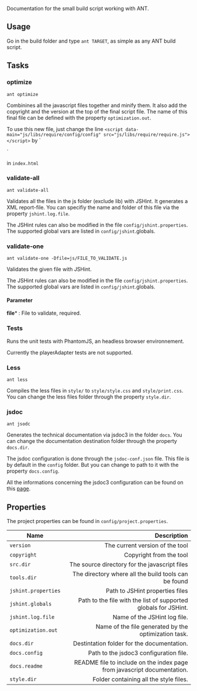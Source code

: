 Documentation for the small build script working with ANT.

## Usage
Go in the build folder and type `ant TARGET`, as simple as any ANT build script.

## Tasks

### optimize
`ant optimize`

Combinines all the javascript files together and minify them. It also add the copyright and the version at the top of the final script file. The name of this final file can be defined with the property `optimization.out`.

To use this new file, just change the line
`<script data-main="js/libs/require/config/config" src="js/libs/require/require.js"></script>`
by
`<script src="js/libs/require/require.js"></script>
<script src="OPTIMZED-FILE.js"></script>`
in `index.html`

### validate-all
`ant validate-all`

Validates all the files in the js folder (exclude lib) with JSHint.
It generates a XML report-file.
You can specifiy  the name and folder of this file via the property `jshint.log.file`.

The JSHint rules can also be modified in the file `config/jshint.properties`. The supported global vars are listed in `config/jshint`.globals.

### validate-one
`ant validate-one -Dfile=js/FILE_TO_VALIDATE.js`

Validates the given file with JSHint.

The JSHint rules can also be modified in the file `config/jshint.properties`. The supported global vars are listed in `config/jshint`.globals.

#### Parameter

**file*** : File to validate, required.

### Tests

Runs the unit tests with PhantomJS, an headless browser environnement.

Currently the playerAdapter tests are not supported.

### Less
`ant less`

Compiles the less files in `style/` to `style/style.css` and `style/print.css`. You can change the less files folder through the property `style.dir`.

### jsdoc
`ant jsodc`

Generates the technical documentation via jsdoc3 in the folder `docs`. You can change the documentation destination folder through the property `docs.dir`.

The jsdoc configuration is done through the `jsdoc-conf.json` file. This file is by default in the `config` folder. But you can change to path to it with the property `docs.config`.

All the informations concerning the jsdoc3 configuration can be found on this [page](http://usejsdoc.org/about-configuring-jsdoc.html).

## Properties

The project properties can be found in `config/project.properties`.

| Name | Description |
| ------ | -----: |
| `version` | The current version of the tool |
| `copyright` | Copyright from the tool |
| `src.dir` | The source directory for the javascript files |
| `tools.dir` | The directory where all the build tools can be found|
| `jshint.properties` | Path to  JSHint properties files |
| `jshint.globals`| Path to the file with the list of supported globals for JSHint. |
|`jshint.log.file`| Name of the JSHint log file.|
|`optimization.out`| Name of the file generated by the optimization task.|
|`docs.dir`| Destintation folder for the documentation.|
|`docs.config`| Path to the jsdoc3 configuration file.|
|`docs.readme`| README file to include on the index page from javascript documentation.|
|`style.dir`| Folder containing all the style files.|